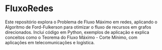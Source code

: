 # FluxoRedes
Este repositório explora o Problema de Fluxo Máximo em redes, aplicando o Algoritmo de Ford-Fulkerson para otimizar o fluxo de recursos em grafos direcionados. Inclui código em Python, exemplos de aplicação e explica conceitos como o Teorema do Fluxo Máximo - Corte Mínimo, com aplicações em telecomunicações e logística.
